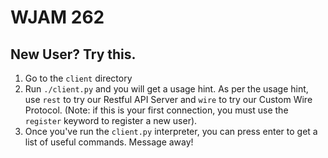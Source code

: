 WJAM 262
========

## New User? Try this.
1. Go to the `client` directory
2. Run `./client.py` and you will get a usage hint. As per the usage hint, use `rest` to try our Restful API Server and `wire` to try our Custom Wire Protocol. (Note: if this is your first connection, you must use the `register` keyword to register a new user).
3. Once you've run the `client.py` interpreter, you can press enter to get a list of useful commands. Message away!
